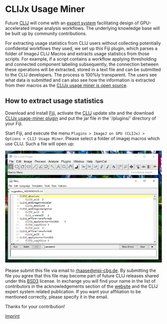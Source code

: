 # CLIJx Usage Miner
Future [CLIJ](https://clij.github.io) will come with an [expert system](https://en.wikipedia.org/wiki/Expert_system) 
facilitating design of GPU-accelerated image analysis workflows. The underlying knowledge base will be built up by 
community contributions.

For extracting usage statistics from CLIJ users without collecting potentially confidental workflows they used, we 
set up this Fiji plugin, which parses a folder of ImageJ CLIJ Macros and extracts usage statistics from those scripts. 
For example, if a script contains a workflow applying thresholding and connected component labeling subsequently, 
the connection between these operations will be extracted, stored in a text file and can be submitted to the 
CLIJ developers. The process is 100%ly transparent. The users see what data is submitted and can also see how the 
information is extracted from their macros as the [CLIJx usage miner is open source](https://github.com/clij/usage-miner).

## How to extract usage statistics
Download and install [Fiji](https://fiji.sc/), activate the [CLIJ](https://clij.github.io/installation) update site 
and the download [CLIJx usage-miner plugin](https://github.com/clij/usage-miner/releases/download/0.1.0.1/clijx-usage-analyser_-0.1.0.1.jar) 
and put the jar file in the '/plugins/' directory of your Fiji.

Start Fiji, and execute the menu `Plugins > ImageJ on GPU (CLIJx) > Options > CLIJ Usage Miner`. Please select a folder
of imagej macros which use CLIJ. Such a file will open up:
 
![Image](images/screenshot.png)

Please submit this file via email to rhaase@mpi-cbg.de. By submitting the file you agree that this file may become part of future CLIJ 
releases shared under this [BSD3](https://github.com/clij/clij2/blob/master/license.txt) license. 
In exchange you will find your name in the list of contributors in the acknowledgements section of the [website](https://clij.github.io/) 
and the CLIJ expert system related publication. 
If you want your affiliation to be mentioned correctly, please specify it in the email.

Thanks for your contribution!

[Imprint](https://clij.github.io/imprint)
